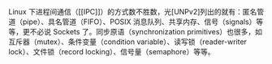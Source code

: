 

Linux 下进程间通信（[[IPC]]）的方式数不胜数，光[UNPv2]列出的就有：匿名管道（pipe）、具名管道（FIFO）、POSIX 消息队列、共享内存、信号（signals）等等，更不必说 Sockets 了。同步原语（synchronization primitives）也很多，如互斥器（mutex）、条件变量（condition variable）、读写锁（reader-writer lock）、文件锁（record locking）、信号量（semaphore）等等。